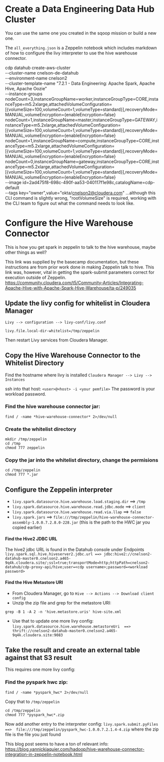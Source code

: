 # Create a Data Engineering Data Hub Cluster
You can use the same one you created in the sqoop mission or build a new one.

The `all_everything.json` is a Zeppelin notebook which includes markdown of how to configure the livy interpreter to use the hive warehouse connector.


cdp datahub create-aws-cluster \
--cluster-name cnelson-de-datahub \
--environment-name cnelson2 \
--cluster-template-name "7.2.1 - Data Engineering: Apache Spark, Apache Hive, Apache Oozie" \
--instance-groups nodeCount=3,instanceGroupName=worker,instanceGroupType=CORE,instanceType=m5.2xlarge,attachedVolumeConfiguration=\[\{volumeSize=100,volumeCount=1,volumeType=standard\}\],recoveryMode=MANUAL,volumeEncryption=\{enableEncryption=false\} nodeCount=1,instanceGroupName=master,instanceGroupType=GATEWAY,instanceType=m5.2xlarge,attachedVolumeConfiguration=\[\{volumeSize=100,volumeCount=1,volumeType=standard\}\],recoveryMode=MANUAL,volumeEncryption=\{enableEncryption=false\} nodeCount=1,instanceGroupName=compute,instanceGroupType=CORE,instanceType=m5.2xlarge,attachedVolumeConfiguration=\[\{volumeSize=100,volumeCount=1,volumeType=standard\}\],recoveryMode=MANUAL,volumeEncryption=\{enableEncryption=false\} nodeCount=0,instanceGroupName=gateway,instanceGroupType=CORE,instanceType=m5.2xlarge,attachedVolumeConfiguration=\[\{volumeSize=100,volumeCount=1,volumeType=standard\}\],recoveryMode=MANUAL,volumeEncryption=\{enableEncryption=false\} \
--image id=2ad475f8-698c-490f-aa53-040117f1e98c,catalogName=cdp-default \
--tags key="owner",value="okta/cnelson2@cloudera.com" 
...although this CLI command is slightly wrong, "rootVolumeSize" is required, working with the CLI team to figure out what the command needs to look like.


# Configure the Hive Warehouse Connector

This is how you get spark in zeppelin to talk to the hive warehouse, maybe other things as well?

This link was supplied by the basecamp documentation, but these instructions are from prior work done in making Zeppelin talk to hive.  This link was, however, vital in getting the spark-submit parameters correct for execution outside of Zeppelin.
https://community.cloudera.com/t5/Community-Articles/Integrating-Apache-Hive-with-Apache-Spark-Hive-Warehouse/ta-p/249035


## Update the livy config for whitelist in Cloudera Manager

`Livy --> configuration --> livy-conf/livy.conf`
```
livy.file.local-dir-whitelist=/tmp/zeppelin
```
Then restart Livy services from Cloudera Manager.

## Copy the Hive Warehouse Connector to the Whitelist Directory
Find the hostname where livy is installed `Cloudera Manager --> Livy --> Instances`

ssh into that host:  `<user>@<host> -i <your pemfile>`
The password is your workload password.

### Find the hive warehouse connector jar:
```
find / -name *hive-warehouse-connector* 2>/dev/null
```
### Create the whitelist directory
```
mkdir /tmp/zeppelin
cd /tmp
chmod 777 zeppelin
```

### Copy the jar into the whitelist directory, change the permisions
```
cd /tmp/zeppelin
chmod 777 *.jar
```
## Configure the Zeppelin interpreter
* ```livy.spark.datasource.hive.warehouse.load.staging.dir```  ==> `/tmp`
* `livy.spark.datasource.hive.warehouse.read.jdbc.mode` ==> `client`
* `livy.spark.datasource.hive.warehouse.read.via.llap` ==> `false`
* `livy.spark.jars` ==> `file:///tmp/zeppelin/hive-warehouse-connector-assembly-1.0.0.7.2.8.0-228.jar`  (this is the path to the HWC jar you copied earlier)

#### Find the Hive2 JDBC URL
The hive2 jdbc URL is found in the Datahub console under Endpoints
`livy.spark.sql.hive.hiveserver2.jdbc.url ==> jdbc:hive2://cnelson2-datahub-master0.cnelson2.a465-9q4k.cloudera.site/;ssl=true;transportMode=http;httpPath=cnelson2-datahub/cdp-proxy-api/hive;user=<cdp username>;password=<workload password>`

#### Find the Hive Metastore URI
* From Cloudera Manager, go to `Hive --> Actions --> Download client config`
* Unzip the zip file and grep for the metastore URI:
```
grep -B 1 -A 2 -n 'hive.metastore.uris' hive-site.xml
```
* Use that to update one more livy config:
`livy.spark.datasource.hive.warehouse.metastoreUri  ==> thrift://cnelson2-datahub-master0.cnelson2.a465-9q4k.cloudera.site:9083`


## Take the result and create an external table against that S3 result
This requires one more livy config:
### Find the pyspark hwc zip:
```
find / -name *pyspark_hwc* 2>/dev/null
```
Copy that to `/tmp/zeppelin` 
```
cd /tmp/zeppelin
chmod 777 *pyspark_hwc*.zip
```

Now add another entry to the interpreter config:
`livy.spark.submit.pyFiles  ==>  file:///tmp/zeppelin/pyspark_hwc-1.0.0.7.2.1.4-4.zip` where the zip file is the file you just found



This blog post seems to have a ton of relevant info:
https://blog.yannickjaquier.com/hadoop/hive-warehouse-connector-integration-in-zeppelin-notebook.html


